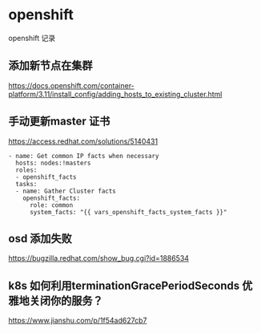 # openshift
openshift 记录

## 添加新节点在集群
https://docs.openshift.com/container-platform/3.11/install_config/adding_hosts_to_existing_cluster.html

## 手动更新master 证书
https://access.redhat.com/solutions/5140431

```
- name: Get common IP facts when necessary
  hosts: nodes:!masters
  roles:
  - openshift_facts
  tasks:
  - name: Gather Cluster facts
    openshift_facts:
      role: common
      system_facts: "{{ vars_openshift_facts_system_facts }}"
```

## osd 添加失败
https://bugzilla.redhat.com/show_bug.cgi?id=1886534


## k8s 如何利用terminationGracePeriodSeconds 优雅地关闭你的服务？
https://www.jianshu.com/p/1f54ad627cb7
